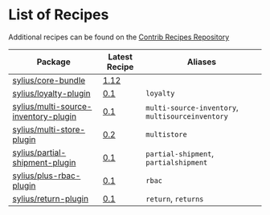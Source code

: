 # List of Recipes

Additional recipes can be found on the [Contrib Recipes Repository](https://github.com/symfony/recipes-contrib/blob/flex/main/RECIPES.md)

| Package | Latest Recipe | Aliases |
| --- | --- | --- |
| [sylius/core-bundle](https://packagist.org/packages/sylius/core-bundle) | [1.12](sylius/core-bundle/1.12) |  |
| [sylius/loyalty-plugin](https://packagist.org/packages/sylius/loyalty-plugin) | [0.1](sylius/loyalty-plugin/0.1) | `loyalty` |
| [sylius/multi-source-inventory-plugin](https://packagist.org/packages/sylius/multi-source-inventory-plugin) | [0.1](sylius/multi-source-inventory-plugin/0.1) | `multi-source-inventory`, `multisourceinventory` |
| [sylius/multi-store-plugin](https://packagist.org/packages/sylius/multi-store-plugin) | [0.2](sylius/multi-store-plugin/0.2) | `multistore` |
| [sylius/partial-shipment-plugin](https://packagist.org/packages/sylius/partial-shipment-plugin) | [0.1](sylius/partial-shipment-plugin/0.1) | `partial-shipment`, `partialshipment` |
| [sylius/plus-rbac-plugin](https://packagist.org/packages/sylius/plus-rbac-plugin) | [0.1](sylius/plus-rbac-plugin/0.1) | `rbac` |
| [sylius/return-plugin](https://packagist.org/packages/sylius/return-plugin) | [0.1](sylius/return-plugin/0.1) | `return`, `returns` |